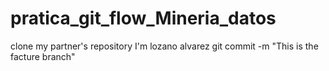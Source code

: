 # pratica_git_flow_Mineria_datos

 clone my partner's repository I'm lozano alvarez
 git commit -m "This is the facture branch"
